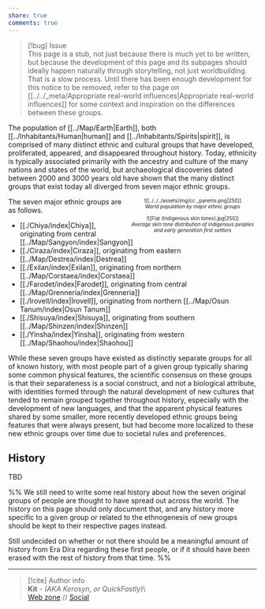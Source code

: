 ```yaml
---  
share: true  
comments: true  
---  
```

> [!bug] Issue  
> This page is a stub, not just because there is much yet to be written, but because the development of this page and its subpages should ideally happen naturally through storytelling, not just worldbuilding. That is a slow process. Until there has been enough development for this notice to be removed, refer to the page on [[../../_meta/Appropriate real-world influences|Appropriate real-world influences]] for some context and inspiration on the differences between these groups.  
  
The population of [[../Map/Earth|Earth]], both [[../Inhabitants/Human|human]] and [[../Inhabitants/Spirits|spirit]], is comprised of many distinct ethnic and cultural groups that have developed, proliferated, appeared, and disappeared throughout history. Today, ethnicity is typically associated primarily with the ancestry and culture of the many nations and states of the world, but archaeological discoveries dated between 2000 and 3000 years old have shown that the many distinct groups that exist today all diverged from seven major ethnic groups.  
  
<span align="center" style="float:right; clear:right; width:260px; margin-left:14px; font-size:10px">![[../../../assets/img/cc _parents.png|250]]<br><i>World population by major ethnic groups</i><br><br>![[Flat (Indigenous skin tones).jpg|250]]<br><i>Average skin tone distribution of indigenous peoples and early generation first settlers</i></span>  
  
The seven major ethnic groups are as follows.  
- [[./Chiya/index|Chiya]], originating from central [[../Map/Sangyon/index|Sangyon]]  
- [[./Ciraza/index|Ciraza]], originating from eastern [[../Map/Destrea/index|Destrea]]  
- [[./Exilan/index|Exilan]], originating from northern [[../Map/Corstaea/index|Corstaea]]  
- [[./Farodet/index|Farodet]], originating from central [[../Map/Grenneria/index|Grenneria]]  
- [[./Irovell/index|Irovell]], originating from northern [[../Map/Osun Tanum/index|Osun Tanum]]  
- [[./Shisuya/index|Shisuya]], originating from southern [[../Map/Shinzen/index|Shinzen]]  
- [[./Yinsha/index|Yinsha]], originating from western [[../Map/Shaohou/index|Shaohou]]  
  
While these seven groups have existed as distinctly separate groups for all of known history, with most people part of a given group typically sharing some common physical features, the scientific consensus on these groups is that their separateness is a social construct, and not a biological attribute, with identities formed through the natural development of new cultures that tended to remain grouped together throughout history, especially with the development of new languages, and that the apparent physical features shared by some smaller, more recently developed ethnic groups being features that were always present, but had become more localized to these new ethnic groups over time due to societal rules and preferences.  
  
## History  
  
TBD  
  
%% We still need to write some real history about how the seven original groups of people are thought to have spread out across the world. The history on this page should only document that, and any history more specific to a given group or related to the ethnogenesis of new groups should be kept to their respective pages instead.   
  
Still undecided on whether or not there should be a meaningful amount of history from Era Dira regarding these first people, or if it should have been erased with the rest of history from that time. %%  
  
-----  
> [!cite] Author info  
> **Kit** - *(AKA Kerosyn, or QuickFastly)*\  
> [Web zone](https://kerosyn.link) // [Social](https://a.tripulse.link/@kit)